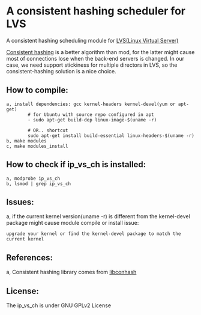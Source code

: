 A consistent hashing scheduler for LVS
======================================

A consistent hashing scheduling module for <a href="http://www.linuxvirtualserver.org/">LVS(Linux Virtual Server)</a>

<a href="http://en.wikipedia.org/wiki/Consistent_hashing">Consistent hashing</a> is a better algorithm than mod, for the latter might cause most of connections lose when the back-end servers is changed. 
In our case, we need support stickiness for multiple directors in LVS, so the consistent-hashing solution is a nice choice.

How to compile:
----------------
	a, install dependencies: gcc kernel-headers kernel-devel(yum or apt-get)
            # for Ubuntu with source repo configured in apt
            - sudo apt-get build-dep linux-image-$(uname -r)

            # OR.. shortcut
            sudo apt-get install build-essential linux-headers-$(uname -r)
	b, make modules
	c, make modules_install

How to check if ip_vs_ch is installed:
--------------------------------------
	a, modprobe ip_vs_ch
	b, lsmod | grep ip_vs_ch

Issues:
-------
a, if the current kernel version(uname -r) is different from the kernel-devel package might cause module compile or install issue:

    upgrade your kernel or find the kernel-devel package to match the current kernel

References:
-----------
a, Consistent hashing library comes from <a href="http://www.codeproject.com/Articles/56138/Consistent-hashing">libconhash</a>

License:
--------
The ip_vs_ch is under GNU GPLv2 License
